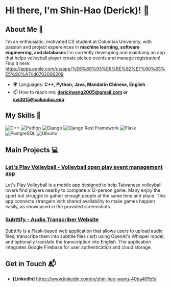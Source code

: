 # Hi there, I'm Shin-Hao (Derick)! 👋

## About Me 🚀

I'm an enthiusiatic, motivated CS student at Columbia University, with passion and project expereinces in **machine learning, software engineering, and databases** 
I'm currently developing and maintaing an app that helps volleyball player create pickup events and manage registration! Find it here: https://apps.apple.com/us/app/%E6%89%93%E6%8E%92%E7%90%83%E5%90%A7/id6702006209

- 🌍 Languages: **C++, Python, Java, Mandarin Chinese, English**
- 📫 How to reach me: **derickwang2005@gmail.com or sw4015@columbia.edu**

## My Skills 🧠

![C++](https://img.shields.io/badge/C%2B%2B-00599C?style=for-the-badge&logo=c%2B%2B&logoColor=white)
![Python](https://img.shields.io/badge/Python-FFD43B?style=for-the-badge&logo=python&logoColor=blue)
![Django](https://img.shields.io/badge/Django-092E20?style=for-the-badge&logo=django&logoColor=green)
![Django Rest Framework](https://img.shields.io/badge/django%20rest-ff1709?style=for-the-badge&logo=django&logoColor=white)
![Flask](https://img.shields.io/badge/Flask-000000?style=for-the-badge&logo=flask&logoColor=white)
![PostgreSQL](https://img.shields.io/badge/PostgreSQL-316192?style=for-the-badge&logo=postgresql&logoColor=white)
![Ubuntu](https://img.shields.io/badge/Ubuntu-E95420?style=for-the-badge&logo=ubuntu&logoColor=white)

## Main Projects 💻
### [Let's Play Volleyball - Volleyball open play event management app](https://github.com/DerickW126/Volleyball-app)
Let's Play Volleyball is a mobile app designed to help Taiwanese volleyball lovers find players nearby to complete a 12-person game. Many enjoy the sport but struggle to gather enough people at the same time and place. This app connects strangers with shared availability to make games happen easily, as showcased in the provided screenshots.

### [Subttify - Audio Transcriber Website](https://github.com/DerickW126/Audio-Transcriber-Website)

Subttify is a Flask-based web application that allows users to upload audio files, transcribe them into subtitle files (.srt) using OpenAI's Whisper model, and optionally translate the transcription into English. The application integrates Google Firebase for user authentication and cloud storage.

## Get in Touch 📬

- **[LinkedIn]** https://www.linkedin.com/in/shin-hao-wang-40ba491b5/



